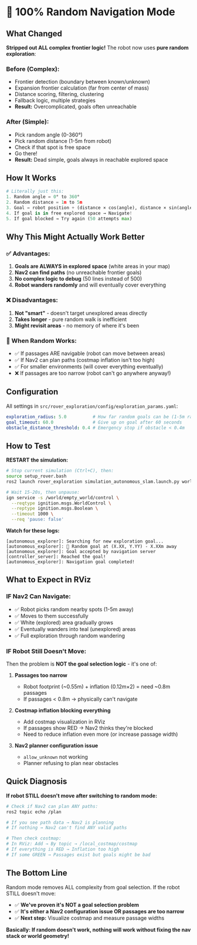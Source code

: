 # 🎲 100% Random Navigation Mode

## What Changed

**Stripped out ALL complex frontier logic!** The robot now uses **pure random exploration**:

### Before (Complex):
- Frontier detection (boundary between known/unknown)
- Expansion frontier calculation (far from center of mass)
- Distance scoring, filtering, clustering
- Fallback logic, multiple strategies
- **Result:** Overcomplicated, goals often unreachable

### After (Simple):
- Pick random angle (0-360°)
- Pick random distance (1-5m from robot)
- Check if that spot is free space
- Go there!
- **Result:** Dead simple, goals always in reachable explored space

## How It Works

```python
# Literally just this:
1. Random angle = 0° to 360°
2. Random distance = 1m to 5m
3. Goal = robot position + (distance × cos(angle), distance × sin(angle))
4. If goal is in free explored space → Navigate!
5. If goal blocked → Try again (50 attempts max)
```

## Why This Might Actually Work Better

### ✅ Advantages:
1. **Goals are ALWAYS in explored space** (white areas in your map)
2. **Nav2 can find paths** (no unreachable frontier goals)
3. **No complex logic to debug** (50 lines instead of 500)
4. **Robot wanders randomly** and will eventually cover everything

### ❌ Disadvantages:
1. **Not "smart"** - doesn't target unexplored areas directly
2. **Takes longer** - pure random walk is inefficient
3. **Might revisit areas** - no memory of where it's been

### 🤔 When Random Works:
- ✅ If passages ARE navigable (robot can move between areas)
- ✅ If Nav2 can plan paths (costmap inflation isn't too high)
- ✅ For smaller environments (will cover everything eventually)
- ❌ If passages are too narrow (robot can't go anywhere anyway!)

## Configuration

All settings in `src/rover_exploration/config/exploration_params.yaml`:

```yaml
exploration_radius: 5.0          # How far random goals can be (1-5m range)
goal_timeout: 60.0               # Give up on goal after 60 seconds
obstacle_distance_threshold: 0.4 # Emergency stop if obstacle < 0.4m
```

## How to Test

**RESTART the simulation:**

```bash
# Stop current simulation (Ctrl+C), then:
source setup_rover.bash
ros2 launch rover_exploration simulation_autonomous_slam.launch.py world:=empty.sdf

# Wait 15-20s, then unpause:
ign service -s /world/empty_world/control \
  --reqtype ignition.msgs.WorldControl \
  --reptype ignition.msgs.Boolean \
  --timeout 1000 \
  --req 'pause: false'
```

**Watch for these logs:**
```
[autonomous_explorer]: Searching for new exploration goal...
[autonomous_explorer]: 🎲 Random goal at (X.XX, Y.YY) - X.XXm away
[autonomous_explorer]: Goal accepted by navigation server
[controller_server]: Reached the goal!
[autonomous_explorer]: Navigation goal completed!
```

## What to Expect in RViz

### IF Nav2 Can Navigate:
- ✅ Robot picks random nearby spots (1-5m away)
- ✅ Moves to them successfully
- ✅ White (explored) area gradually grows
- ✅ Eventually wanders into teal (unexplored) areas
- ✅ Full exploration through random wandering

### IF Robot Still Doesn't Move:
Then the problem is **NOT the goal selection logic** - it's one of:

1. **Passages too narrow**
   - Robot footprint (~0.55m) + inflation (0.12m×2) = need ~0.8m passages
   - If passages < 0.8m → physically can't navigate

2. **Costmap inflation blocking everything**
   - Add costmap visualization in RViz
   - If passages show RED → Nav2 thinks they're blocked
   - Need to reduce inflation even more (or increase passage width)

3. **Nav2 planner configuration issue**
   - `allow_unknown` not working
   - Planner refusing to plan near obstacles

## Quick Diagnosis

**If robot STILL doesn't move after switching to random mode:**

```bash
# Check if Nav2 can plan ANY paths:
ros2 topic echo /plan

# If you see path data → Nav2 is planning
# If nothing → Nav2 can't find ANY valid paths

# Then check costmap:
# In RViz: Add → By topic → /local_costmap/costmap
# If everything is RED → Inflation too high
# If some GREEN → Passages exist but goals might be bad
```

## The Bottom Line

Random mode removes ALL complexity from goal selection. If the robot STILL doesn't move:
- ✅ **We've proven it's NOT a goal selection problem**
- ✅ **It's either a Nav2 configuration issue OR passages are too narrow**
- ✅ **Next step:** Visualize costmap and measure passage widths

**Basically: If random doesn't work, nothing will work without fixing the nav stack or world geometry!**

